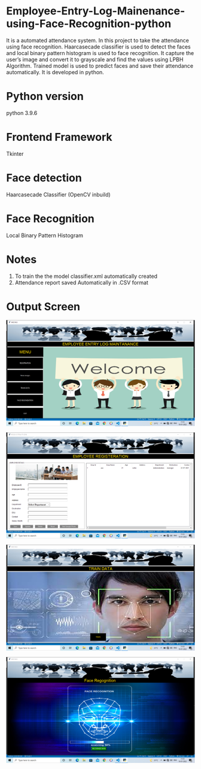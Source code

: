 # Employee-Entry-Log-Mainenance-using-Face-Recognition-python
It is a automated attendance system. In this project to take the attendance using face recognition. Haarcasecade  classifier is used to detect the faces and local binary pattern histogram is used to face recognition. It capture  the user’s image and convert it to grayscale and  find the values using LPBH Algorithm. Trained model is used  to predict faces and save their attendance automatically. It is developed in python.

# Python version

python 3.9.6

# Frontend Framework

Tkinter

# Face detection 

Haarcasecade Classifier (OpenCV inbuild)

# Face Recognition

Local Binary Pattern Histogram 

# Notes

1. To train the the model classifier.xml automatically created
2. Attendance report saved Automatically in .CSV format

# Output Screen

![](Screenshot/1.png)

![](Screenshot/2.png)

![](Screenshot/3.png)

![](Screenshot/4.png)


